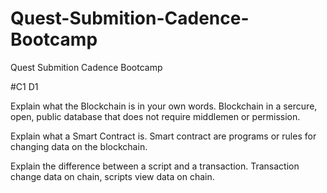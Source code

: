 # Quest-Submition-Cadence-Bootcamp
Quest Submition Cadence Bootcamp

#C1 D1

Explain what the Blockchain is in your own words. 
Blockchain in a sercure, open, public database that does not require middlemen or permission. 

Explain what a Smart Contract is. 
Smart contract are programs or rules for changing data on the blockchain. 

Explain the difference between a script and a transaction.
Transaction change data on chain, scripts view data on chain. 
